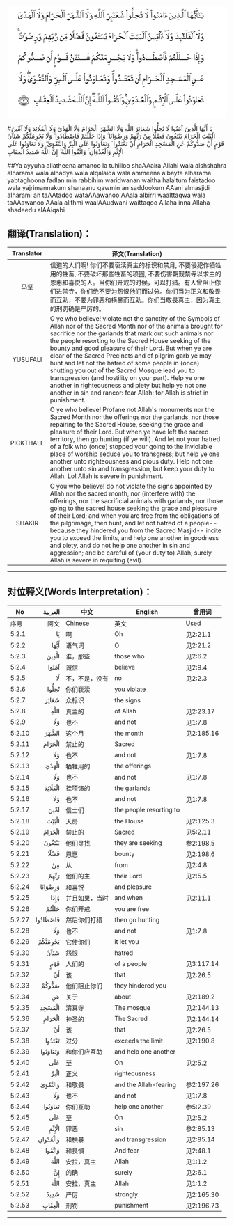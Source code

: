 ![005:002](images/005_002.gif)

#يَا أَيُّهَا الَّذِينَ آمَنُوا لَا تُحِلُّوا شَعَائِرَ اللَّهِ وَلَا الشَّهْرَ الْحَرَامَ وَلَا الْهَدْيَ وَلَا الْقَلَائِدَ وَلَا آمِّينَ الْبَيْتَ الْحَرَامَ يَبْتَغُونَ فَضْلًا مِنْ رَبِّهِمْ وَرِضْوَانًا ۚ وَإِذَا حَلَلْتُمْ فَاصْطَادُوا ۚ وَلَا يَجْرِمَنَّكُمْ شَنَآنُ قَوْمٍ أَنْ صَدُّوكُمْ عَنِ الْمَسْجِدِ الْحَرَامِ أَنْ تَعْتَدُوا ۘ وَتَعَاوَنُوا عَلَى الْبِرِّ وَالتَّقْوَىٰ ۖ وَلَا تَعَاوَنُوا عَلَى الْإِثْمِ وَالْعُدْوَانِ ۚ وَاتَّقُوا اللَّهَ ۖ إِنَّ اللَّهَ شَدِيدُ الْعِقَابِ 

##Ya ayyuha allatheena amanoo la tuhilloo shaAAaira Allahi wala alshshahra alharama wala alhadya wala alqalaida wala ammeena albayta alharama yabtaghoona fadlan min rabbihim waridwanan waitha halaltum faistadoo wala yajrimannakum shanaanu qawmin an saddookum AAani almasjidi alharami an taAAtadoo wataAAawanoo AAala albirri waalttaqwa wala taAAawanoo AAala alithmi waalAAudwani waittaqoo Allaha inna Allaha shadeedu alAAiqabi 

## 翻译(Translation)：

| Translator | 译文(Translation)                                            |
| :--------: | ------------------------------------------------------------ |
|    马坚    | 信道的人们啊! 你们不要亵渎真主的标识和禁月, 不要侵犯作牺牲用的牲畜, 不要破坏那些牲畜的项圈, 不要伤害朝觐禁寺以求主的恩惠和喜悦的人。当你们开戒的时候，可以打猎。有人曾阻止你们进禁寺，你们绝不要为怨恨他们而过分。你们当为正义和敬畏而互助，不要为罪恶和横暴而互助。你们当敬畏真主，因为真主的刑罚确是严厉的。 |
|  YUSUFALI  | O ye who believe! violate not the sanctity of the Symbols of Allah nor of the Sacred Month nor of the animals brought for sacrifice nor the garlands that mark out such animals nor the people resorting to the Sacred House seeking of the bounty and good pleasure of their Lord. But when ye are clear of the Sacred Precincts and of pilgrim garb ye may hunt and let not the hatred of some people in (once) shutting you out of the Sacred Mosque lead you to transgression (and hostility on your part). Help ye one another in righteousness and piety but help ye not one another in sin and rancor: fear Allah: for Allah is strict in punishment. |
| PICKTHALL  | O ye who believe! Profane not Allah's monuments nor the Sacred Month nor the offerings nor the garlands, nor those repairing to the Sacred House, seeking the grace and pleasure of their Lord. But when ye have left the sacred territory, then go hunting (if ye will). And let not your hatred of a folk who (once) stopped your going to the inviolable place of worship seduce you to transgress; but help ye one another unto righteousness and pious duty. Help not one another unto sin and transgression, but keep your duty to Allah. Lo! Allah is severe in punishment. |
|   SHAKIR   | O you who believe! do not violate the signs appointed by Allah nor the sacred month, nor (interfere with) the offerings, nor the sacrificial animals with garlands, nor those going to the sacred house seeking the grace and pleasure of their Lord; and when you are free from the obligations of the pilgrimage, then hunt, and let not hatred of a people-- because they hindered you from the Sacred Masjid-- incite you to exceed the limits, and help one another in goodness and piety, and do not help one another in sin and aggression; and be careful of (your duty to) Allah; surely Allah is severe in requiting (evil). |

---

## 对位释义(Words Interpretation)：

| No   | العربية | 中文    | English | 曾用词 |
| ---- | ------: | ------- | ------- | ------ |
| 序号 |    阿文 | Chinese | 英文    | Used   |
| 5:2.1  | يَا       | 啊             | Oh                      | 见2:21.1   |
| 5:2.2  | أَيُّهَا     | 语气词         | O                       | 见2:21.2   |
| 5:2.3  | الَّذِينَ    | 谁，那些       | those who               | 见2:6.2    |
| 5:2.4  | آمَنُوا    | 诚信           | believe                 | 见2:9.4    |
| 5:2.5  | لَا       | 不，不是，没有 | no                      | 见2:2.3    |
| 5:2.6  | تُحِلُّوا    | 你们亵渎       | you violate             |            |
| 5:2.7  | شَعَائِرَ    | 众标识         | the signs               |            |
| 5:2.8  | اللَّهِ     | 真主的         | of Allah                | 见2:23.17  |
| 5:2.9  | وَلَا      | 也不           | and not                 | 见1:7.8    |
| 5:2.10 | الشَّهْرَ    | 这个月         | the month               | 见2:185.16 |
| 5:2.11 | الْحَرَامَ   | 禁止的         | Sacred                  |            |
| 5:2.12 | وَلَا      | 也不           | and not                 | 见1:7.8    |
| 5:2.13 | الْهَدْيَ    | 牺牲用的       | the offerings           |            |
| 5:2.14 | وَلَا      | 也不           | and not                 | 见1:7.8    |
| 5:2.15 | الْقَلَائِدَ  | 挂项饰的       | the garlands            |            |
| 5:2.16 | وَلَا      | 也不           | and not                 | 见1:7.8    |
| 5:2.17 | آمِّينَ     | 信士们         | the people resorting to |            |
| 5:2.18 | الْبَيْتَ    | 天房           | the House               | 见2:125.3  |
| 5:2.19 | الْحَرَامَ   | 禁止的         | Sacred                  | 见5:2.11   |
| 5:2.20 | يَبْتَغُونَ   | 他们寻找       | they are seeking        | 参2:198.5  |
| 5:2.21 | فَضْلًا     | 恩惠           | bounty                  | 见2:198.6  |
| 5:2.22 | مِنْ       | 从             | from                    | 见2:4.8    |
| 5:2.23 | رَبِّهِمْ     | 他们的主       | their Lord              | 见2:5.5    |
| 5:2.24 | وَرِضْوَانًا  | 和喜悦         | and pleasure            |            |
| 5:2.25 | وَإِذَا     | 并且如果，当时 | and when                | 见2:11.1   |
| 5:2.26 | حَلَلْتُمْ    | 你们开戒       | you are free            |            |
| 5:2.27 | فَاصْطَادُوا | 然后你们打猎   | then go hunting         |            |
| 5:2.28 | وَلَا      | 也不           | and not                 | 见1:7.8    |
| 5:2.29 | يَجْرِمَنَّكُمْ  | 它使你们       | it let you              |            |
| 5:2.30 | شَنَآنُ     | 怨恨           | hatred                  |            |
| 5:2.31 | قَوْمٍ      | 人们的         | of a people             | 见3:117.14 |
| 5:2.32 | أَنْ       | 该             | that                    | 见2:26.5   |
| 5:2.33 | صَدُّوكُمْ    | 他们阻止你们   | they hindered you       |            |
| 5:2.34 | عَنِ       | 关于           | about                   | 见2:189.2  |
| 5:2.35 | الْمَسْجِدِ   | 清真寺         | The mosque              | 见2:144.13 |
| 5:2.36 | الْحَرَامِ   | 神圣的         | The Sacred              | 见2:144.14 |
| 5:2.37 | أَنْ       | 该             | that                    | 见2:26.5   |
| 5:2.38 | تَعْتَدُوا   | 过分           | exceeds the limit       | 见2:190.8  |
| 5:2.39 | وَتَعَاوَنُوا | 和你们应互助   | and help one another    |            |
| 5:2.40 | عَلَى      | 至             | On                      | 见2:5.2    |
| 5:2.41 | الْبِرِّ     | 正义           | righteousness           |            |
| 5:2.42 | وَالتَّقْوَىٰ  | 和敬畏         | and the Allah-fearing   | 参2:197.26 |
| 5:2.43 | وَلَا      | 也不           | and not                 | 见1:7.8    |
| 5:2.44 | تَعَاوَنُوا  | 你们互助       | help one another        | 参5:2.39   |
| 5:2.45 | عَلَى      | 至             | On                      | 见2:5.2    |
| 5:2.46 | الْإِثْمِ    | 罪恶           | sin                     | 参2:85.13  |
| 5:2.47 | وَالْعُدْوَانِ | 和横暴         | and transgression       | 见2:85.14  |
| 5:2.48 | وَاتَّقُوا   | 和畏惧         | And fear                | 见2:48.1   |
| 5:2.49 | اللَّهَ     | 安拉，真主     | Allah                   | 见1:1.2    |
| 5:2.50 | إِنَّ       | 的确           | surely                  | 见2:6.1    |
| 5:2.51 | اللَّهَ     | 安拉，真主     | Allah                   | 见1:1.2    |
| 5:2.52 | شَدِيدُ     | 严厉           | strongly                | 见2:165.30 |
| 5:2.53 | الْعِقَابِ   | 刑罚           | punishment              | 见2:196.73 |

---
